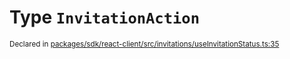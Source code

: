 # Type `InvitationAction`
<sub>Declared in [packages/sdk/react-client/src/invitations/useInvitationStatus.ts:35](https://github.com/dxos/dxos/blob/7194736719/packages/sdk/react-client/src/invitations/useInvitationStatus.ts#L35)</sub>






